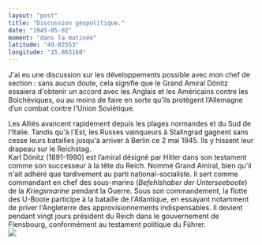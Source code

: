 ```yaml
---
layout: "post"
title: "Discussion géopolitique."
date: "1945-05-02"
moment: "dans la matinée"
latitude: "49.02553"
longitude: "15.863168"
---
```


J'ai eu une discussion sur les développements possible avec mon chef de section : sans aucun doute, cela signifie que le Grand Amiral Dönitz essaiera d'obtenir un accord avec les Anglais et les Américains contre les Bolchéviques, ou au moins de faire en sorte qu'ils protègent l’Allemagne d’un combat contre l'Union Soviétique.


<div class="histoire">Les Alliés avancent rapidement depuis les plages normandes et du Sud de l'Italie. Tandis qu'à l'Est, les Russes vainqueurs à Stalingrad gagnent sans cesse leurs batailles jusqu'à arriver à Berlin ce 2 mai 1945. Ils y hissent leur drapeau sur le Reichstag.</div>

<div class="commentaire">Karl Dönitz (1891-1980) est l’amiral désigné par Hitler dans son testament comme son successeur à la tête du Reich. Nommé Grand Amiral, bien qu'il n'ait adhéré que tardivement au parti national-socialiste. Il sert comme commandant en chef des sous-marins (<em>Befehlshaber der Unterseeboote</em>) de la <em>Kriegsmarine</em> pendant la Guerre. Sous son commandement, la flotte des U-Boote participe à la bataille de l'Atlantique, en essayant notamment de priver l'Angleterre des approvisionnements indispensables. Il devient pendant vingt jours président du Reich dans le gouvernement de Flensbourg,  conformément au testament politique du Führer.</div>

<img class="photo" src="{{'/assets/img/Russes_Berlin.jpg' | prepend: site.baseurl}}">